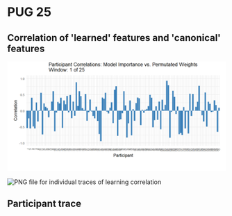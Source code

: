 # PUG 25

## Correlation of 'learned' features and 'canonical' features
![GIF file of the learned vs canonical features](./feature_learning_correlation_by_window_corrected.gif)


![PNG file for individual traces of learning correlation](./feature_learning_correlation_by_window_corrected.png)

## Participant trace
